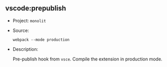 ## vscode:prepublish

-   Project: `monolit`
-   Source:

    ```shell
    webpack --mode production
    ```

-   Description:

    Pre-publish hook from `vsce`. Compile the extension in production mode.
